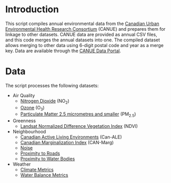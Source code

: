 # Introduction
This script compiles annual environmental data from the [Canadian Urban Environmental Health Research Consortium](https://canue.ca) (CANUE) and prepares them for linkage to other datasets. CANUE data are provided as annual CSV files, and this code merges the annual datasets into one. The compiled dataset allows merging to other data using 6-digit postal code and year as a merge key. Data are available through the [CANUE Data Portal](https://www.canuedata.ca).

# Data
The script processes the following datasets:

- Air Quality
  - [Nitrogen Dioxide](Data/Air%20Quality/NO2/CANUE_METADATA_NO2LUR_A_YY.pdf) (NO<sub>2</sub>)
  - [Ozone](Data/Air%20Quality/O3/CANUE_METADATA_O3CHG_A_YY.pdf) (O<sub>3</sub>)
  - [Particulate Matter 2.5 micrometres and smaller](Data/Air%20Quality/PM2.5/CANUE_METADATA_PM25DALC_A_YY.pdf) (PM<sub>2.5</sub>)
- Greenness
  - [Landsat Normalized Difference Vegetation Index]() (NDVI)
- Neighbourhood
  - [Canadian Active Living Environments]() (Can-ALE)
  - [Canadian Marginalization Index]() (CAN-Marg)
  - [Noise]()
  - [Proximity to Roads]()
  - [Proximity to Water Bodies]()
- Weather
  - [Climate Metrics]()
  - [Water Balance Metrics]()
